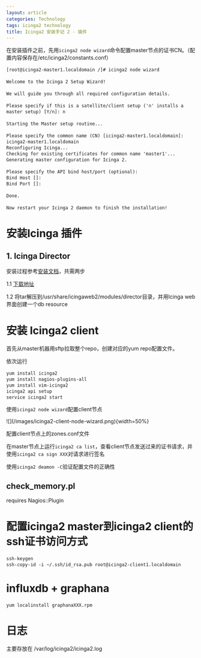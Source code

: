 ```yaml
---
layout: article
categories: Technology
tags: icinga2 technology
title: Icinga2 安装手记 2 - 插件
---
```


在安装插件之前，先用`icinga2 node wizard`命令配置master节点的证书CN。（配置内容保存在/etc/icinga2/constants.conf）

```
[root@icinga2-master1.localdomain /]# icinga2 node wizard

Welcome to the Icinga 2 Setup Wizard!

We will guide you through all required configuration details.

Please specify if this is a satellite/client setup ('n' installs a master setup) [Y/n]: n

Starting the Master setup routine...

Please specify the common name (CN) [icinga2-master1.localdomain]: icinga2-master1.localdomain
Reconfiguring Icinga...
Checking for existing certificates for common name 'master1'...
Generating master configuration for Icinga 2.

Please specify the API bind host/port (optional):
Bind Host []:
Bind Port []:

Done.

Now restart your Icinga 2 daemon to finish the installation!
```

# 安装Icinga 插件

## 1. Icinga Director
安装过程参考[安装文档](https://www.icinga.com/docs/director/latest/doc/02-Installation/)，共需两步

1.1 [下载地址](https://exchange.icinga.com/icinga/Director/releases)

1.2 将tar解压到/usr/share/icingaweb2/modules/director目录，并用Icinga web界面创建一个db resource


# 安装 Icinga2 client

首先从master机器用sftp拉取整个repo，创建对应的yum repo配置文件。

依次运行
```
yum install icinga2
yum install nagios-plugins-all
yum install vim-icinga2
icinga2 api setup
service icinga2 start
```

使用`icinga2 node wizard`配置client节点


<div style="float:center">
![](/images/icinga2-client-node-wizard.png){width=50%}
</div>

配置client节点上的zones.conf文件


在master节点上运行`icinga2 ca list`，查看client节点发送过来的证书请求，并使用`icinga2 ca sign XXX`对请求进行签名

使用`icinga2 deamon -C`验证配置文件的正确性

## check_memory.pl
requires Nagios::Plugin

# 配置icinga2 master到icinga2 client的ssh证书访问方式
```
ssh-keygen
ssh-copy-id -i ~/.ssh/id_rsa.pub root@icinga2-client1.localdomain
```

# influxdb + graphana
```
yum localinstall graphanaXXX.rpm
```


# 日志

主要存放在 /var/log/icinga2/icinga2.log
